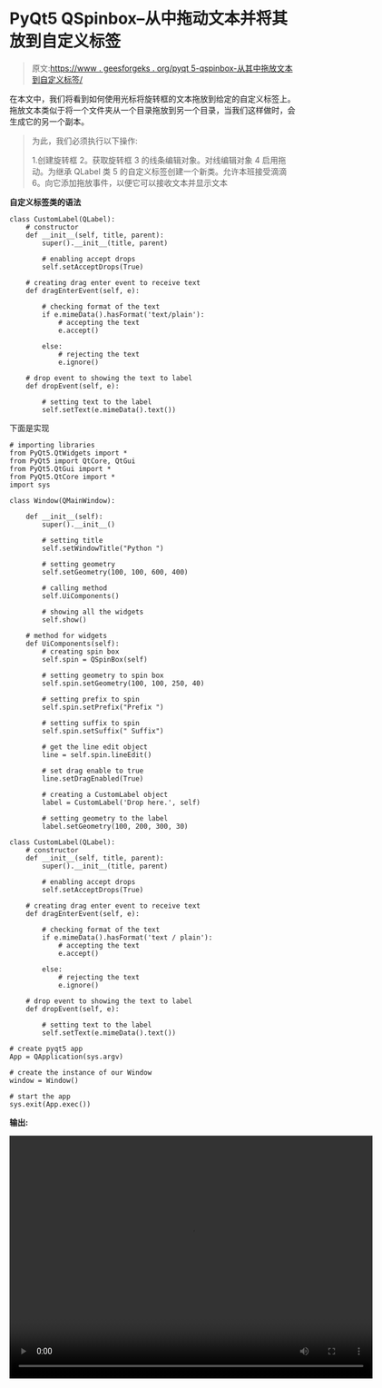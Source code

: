 # PyQt5 QSpinbox–从中拖动文本并将其放到自定义标签

> 原文:[https://www . geesforgeks . org/pyqt 5-qspinbox-从其中拖放文本到自定义标签/](https://www.geeksforgeeks.org/pyqt5-qspinbox-dragging-text-from-it-and-dropping-it-to-custom-label/)

在本文中，我们将看到如何使用光标将旋转框的文本拖放到给定的自定义标签上。拖放文本类似于将一个文件夹从一个目录拖放到另一个目录，当我们这样做时，会生成它的另一个副本。

> 为此，我们必须执行以下操作:
> 
> 1.创建旋转框
> 2。获取旋转框
> 3 的线条编辑对象。对线编辑对象
> 4 启用拖动。为继承 QLabel 类
> 5 的自定义标签创建一个新类。允许本班接受滴滴
> 6。向它添加拖放事件，以便它可以接收文本并显示文本

**自定义标签类的语法**

```
class CustomLabel(QLabel):
    # constructor
    def __init__(self, title, parent):
        super().__init__(title, parent)

        # enabling accept drops
        self.setAcceptDrops(True)

    # creating drag enter event to receive text
    def dragEnterEvent(self, e):

        # checking format of the text
        if e.mimeData().hasFormat('text/plain'):
            # accepting the text
            e.accept()

        else:
            # rejecting the text
            e.ignore()

    # drop event to showing the text to label
    def dropEvent(self, e):

        # setting text to the label
        self.setText(e.mimeData().text())

```

下面是实现

```
# importing libraries
from PyQt5.QtWidgets import * 
from PyQt5 import QtCore, QtGui
from PyQt5.QtGui import * 
from PyQt5.QtCore import * 
import sys

class Window(QMainWindow):

    def __init__(self):
        super().__init__()

        # setting title
        self.setWindowTitle("Python ")

        # setting geometry
        self.setGeometry(100, 100, 600, 400)

        # calling method
        self.UiComponents()

        # showing all the widgets
        self.show()

    # method for widgets
    def UiComponents(self):
        # creating spin box
        self.spin = QSpinBox(self)

        # setting geometry to spin box
        self.spin.setGeometry(100, 100, 250, 40)

        # setting prefix to spin
        self.spin.setPrefix("Prefix ")

        # setting suffix to spin
        self.spin.setSuffix(" Suffix")

        # get the line edit object
        line = self.spin.lineEdit()

        # set drag enable to true
        line.setDragEnabled(True)

        # creating a CustomLabel object
        label = CustomLabel('Drop here.', self)

        # setting geometry to the label
        label.setGeometry(100, 200, 300, 30)

class CustomLabel(QLabel):
    # constructor
    def __init__(self, title, parent):
        super().__init__(title, parent)

        # enabling accept drops
        self.setAcceptDrops(True)

    # creating drag enter event to receive text
    def dragEnterEvent(self, e):

        # checking format of the text
        if e.mimeData().hasFormat('text / plain'):
            # accepting the text
            e.accept()

        else:
            # rejecting the text
            e.ignore()

    # drop event to showing the text to label
    def dropEvent(self, e):

        # setting text to the label
        self.setText(e.mimeData().text())

# create pyqt5 app
App = QApplication(sys.argv)

# create the instance of our Window
window = Window()

# start the app
sys.exit(App.exec())
```

**输出:**

<video class="wp-video-shortcode" id="video-411861-1" width="640" height="428" preload="metadata" controls=""><source type="video/mp4" src="https://media.geeksforgeeks.org/wp-content/uploads/20200513002925/Python-13-05-2020-00_29_00.mp4?_=1">[https://media.geeksforgeeks.org/wp-content/uploads/20200513002925/Python-13-05-2020-00_29_00.mp4](https://media.geeksforgeeks.org/wp-content/uploads/20200513002925/Python-13-05-2020-00_29_00.mp4)</video>